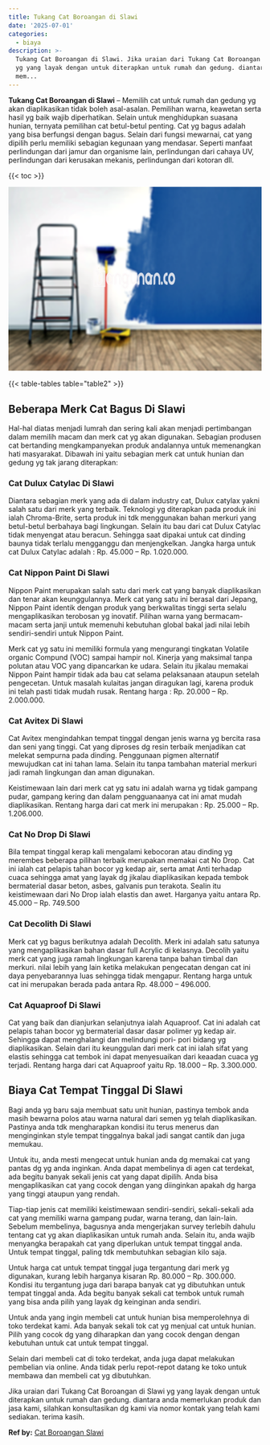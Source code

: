 ```yaml
---
title: Tukang Cat Boroangan di Slawi
date: '2025-07-01'
categories:
  - biaya
description: >-
  Tukang Cat Boroangan di Slawi. Jika uraian dari Tukang Cat Boroangan di Slawi
  yg yang layak dengan untuk diterapkan untuk rumah dan gedung. diantara anda
  mem...
---
```


**Tukang Cat Boroangan di Slawi** – Memilih cat untuk rumah dan gedung yg akan diaplikasikan tidak boleh asal-asalan. Pemilihan warna, keawetan serta hasil yg baik wajib diperhatikan. Selain untuk menghidupkan suasana hunian, ternyata pemilihan cat betul-betul penting. Cat yg bagus adalah yang bisa berfungsi dengan bagus. Selain dari fungsi mewarnai, cat yang dipilih perlu memiliki sebagian kegunaan yang mendasar. Seperti manfaat perlindungan dari jamur dan organisme lain, perlindungan dari cahaya UV, perlindungan dari kerusakan mekanis, perlindungan dari kotoran dll.

{{< toc >}}

![Tukang Cat Boroangan di Slawi](/images/jasa-cat-murah11.png)

{{< table-tables table="table2" >}}

## Beberapa Merk Cat Bagus Di Slawi

Hal-hal diatas menjadi lumrah dan sering kali akan menjadi pertimbangan dalam memilih macam dan merk cat yg akan digunakan. Sebagian produsen cat bertanding mengkampanyekan produk andalannya untuk memenangkan hati masyarakat. Dibawah ini yaitu sebagian merk cat untuk hunian dan gedung yg tak jarang diterapkan:

### Cat Dulux Catylac Di Slawi

Diantara sebagian merk yang ada di dalam industry cat, Dulux catylax yakni salah satu dari merk yang terbaik. Teknologi yg diterapkan pada produk ini ialah Chroma-Brite, serta produk ini tdk menggunakan bahan merkuri yang betul-betul berbahaya bagi lingkungan. Selain itu bau dari cat Dulux Catylac tidak menyengat atau beracun. Sehingga saat dipakai untuk cat dinding baunya tidak terlalu mengganggu dan menjengkelkan. Jangka harga untuk cat Dulux Catylac adalah : Rp. 45.000 – Rp. 1.020.000.

### Cat Nippon Paint Di Slawi

Nippon Paint merupakan salah satu dari merk cat yang banyak diaplikasikan dan tenar akan keunggulannya. Merk cat yang satu ini berasal dari Jepang, Nippon Paint identik dengan produk yang berkwalitas tinggi serta selalu mengaplikasikan terobosan yg inovatif. Pilihan warna yang bermacam-macam serta janji untuk memenuhi kebutuhan global bakal jadi nilai lebih sendiri-sendiri untuk Nippon Paint.

Merk cat yg satu ini memiliki formula yang mengurangi tingkatan Volatile organic Compund (VOC) sampai hampir nol. Kinerja yang maksimal tanpa polutan atau VOC yang dipancarkan ke udara. Selain itu jikalau memakai Nippon Paint hampir tidak ada bau cat selama pelaksanaan ataupun setelah pengecetan. Untuk masalah kulaitas jangan diragukan lagi, karena produk ini telah pasti tidak mudah rusak. Rentang harga : Rp. 20.000 – Rp. 2.000.000.

### Cat Avitex Di Slawi

Cat Avitex mengindahkan tempat tinggal dengan jenis warna yg bercita rasa dan seni yang tinggi. Cat yang diproses dg resin terbaik menjadikan cat melekat sempurna pada dinding. Penggunaan pigmen alternatif mewujudkan cat ini tahan lama. Selain itu tanpa tambahan material merkuri jadi ramah lingkungan dan aman digunakan.

Keistimewaan lain dari merk cat yg satu ini adalah warna yg tidak gampang pudar, gampang kering dan dalam pengguanaanya cat ini amat mudah diaplikasikan. Rentang harga dari cat merk ini merupakan : Rp. 25.000 – Rp. 1.206.000.

### Cat No Drop Di Slawi

Bila tempat tinggal kerap kali mengalami kebocoran atau dinding yg merembes beberapa pilihan terbaik merupakan memakai cat No Drop. Cat ini ialah cat pelapis tahan bocor yg kedap air, serta amat Anti terhadap cuaca sehingga amat yang layak dg jikalau diaplikasikan kepada tembok bermaterial dasar beton, asbes, galvanis pun terakota. Sealin itu keistimewaan dari No Drop ialah elastis dan awet. Harganya yaitu antara Rp. 45.000 – Rp. 749.500

### Cat Decolith Di Slawi

Merk cat yg bagus berikutnya adalah Decolith. Merk ini adalah satu satunya yang mengaplikasikan bahan dasar full Acrylic di kelasnya. Decolih yaitu merk cat yang juga ramah lingkungan karena tanpa bahan timbal dan merkuri. nilai lebih yang lain ketika melakukan pengecatan dengan cat ini daya penyebarannya luas sehingga tidak mengapur. Rentang harga untuk cat ini merupakan berada pada antara Rp. 48.000 – 496.000.

### Cat Aquaproof Di Slawi

Cat yang baik dan dianjurkan selanjutnya ialah Aquaproof. Cat ini adalah cat pelapis tahan bocor yg bermaterial dasar dasar polimer yg kedap air. Sehingga dapat menghalangi dan melindungi pori- pori bidang yg diaplikasikan. Selain dari itu keunggulan dari merk cat ini ialah sifat yang elastis sehingga cat tembok ini dapat menyesuaikan dari keaadan cuaca yg terjadi. Rentang harga dari cat Aquaproof yaitu Rp. 18.000 – Rp. 3.300.000.

## Biaya Cat Tempat Tinggal Di Slawi

Bagi anda yg baru saja membuat satu unit hunian, pastinya tembok anda masih bewarna polos atau warna natural dari semen yg telah diaplikasikan. Pastinya anda tdk mengharapkan kondisi itu terus menerus dan menginginkan style tempat tinggalnya bakal jadi sangat cantik dan juga memukau.

Untuk itu, anda mesti mengecat untuk hunian anda dg memakai cat yang pantas dg yg anda inginkan. Anda dapat membelinya di agen cat terdekat, ada begitu banyak sekali jenis cat yang dapat dipilih. Anda bisa mengaplikasikan cat yang cocok dengan yang diinginkan apakah dg harga yang tinggi ataupun yang rendah.

Tiap-tiap jenis cat memiliki keistimewaan sendiri-sendiri, sekali-sekali ada cat yang memiliki warna gampang pudar, warna terang, dan lain-lain. Sebelum membelinya, bagusnya anda mengerjakan survey terlebih dahulu tentang cat yg akan diaplikasikan untuk rumah anda. Selain itu, anda wajib menyangka berapakah cat yang diperlukan untuk tempat tinggal anda. Untuk tempat tinggal, paling tdk membutuhkan sebagian kilo saja.

Untuk harga cat untuk tempat tinggal juga tergantung dari merk yg digunakan, kurang lebih harganya kisaran Rp. 80.000 – Rp. 300.000. Kondisi itu tergantung juga dari barapa banyak cat yg dibutuhkan untuk tempat tinggal anda. Ada begitu banyak sekali cat tembok untuk rumah yang bisa anda pilih yang layak dg keinginan anda sendiri.

Untuk anda yang ingin membeli cat untuk hunian bisa memperolehnya di toko terdekat kami. Ada banyak sekali tok cat yg menjual cat untuk hunian. Pilih yang cocok dg yang diharapkan dan yang cocok dengan dengan kebutuhan untuk cat untuk tempat tinggal.

Selain dari membeli cat di toko terdekat, anda juga dapat melakukan pembelian via online. Anda tidak perlu repot-repot datang ke toko untuk membawa dan membeli cat yg dibutuhkan.

Jika uraian dari Tukang Cat Boroangan di Slawi yg yang layak dengan untuk diterapkan untuk rumah dan gedung. diantara anda memerlukan produk dan jasa kami, silahkan konsultasikan dg kami via nomor kontak yang telah kami sediakan. terima kasih.

**Ref by:** [Cat Boroangan Slawi](https://id.wikipedia.org/wiki/Cat)
